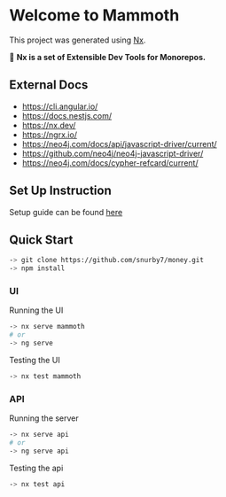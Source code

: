 # Welcome to Mammoth

This project was generated using [Nx](https://nx.dev).

🔎 **Nx is a set of Extensible Dev Tools for Monorepos.**

## External Docs

- https://cli.angular.io/
- https://docs.nestjs.com/
- https://nx.dev/
- https://ngrx.io/
- https://neo4j.com/docs/api/javascript-driver/current/
- https://github.com/neo4j/neo4j-javascript-driver/
- https://neo4j.com/docs/cypher-refcard/current/

## Set Up Instruction

Setup guide can be found [here](./readme.setup.md)

## Quick Start

```bash
-> git clone https://github.com/snurby7/money.git
-> npm install
```

### UI

Running the UI

```bash
-> nx serve mammoth
# or
-> ng serve
```

Testing the UI

```bash
-> nx test mammoth
```

### API

Running the server

```bash
-> nx serve api
# or
-> ng serve api
```

Testing the api

```bash
-> nx test api
```
